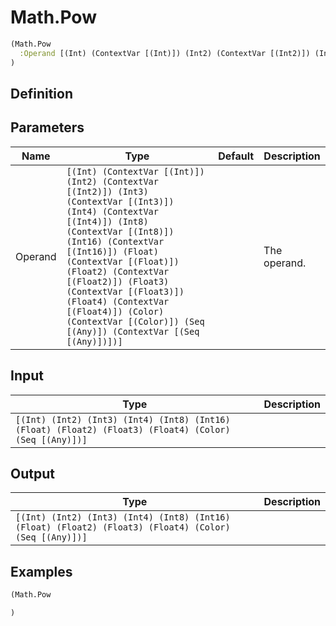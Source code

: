 # Math.Pow

```clojure
(Math.Pow
  :Operand [(Int) (ContextVar [(Int)]) (Int2) (ContextVar [(Int2)]) (Int3) (ContextVar [(Int3)]) (Int4) (ContextVar [(Int4)]) (Int8) (ContextVar [(Int8)]) (Int16) (ContextVar [(Int16)]) (Float) (ContextVar [(Float)]) (Float2) (ContextVar [(Float2)]) (Float3) (ContextVar [(Float3)]) (Float4) (ContextVar [(Float4)]) (Color) (ContextVar [(Color)]) (Seq [(Any)]) (ContextVar [(Seq [(Any)])])]
)
```

## Definition


## Parameters
| Name | Type | Default | Description |
|------|------|---------|-------------|
| Operand | `[(Int) (ContextVar [(Int)]) (Int2) (ContextVar [(Int2)]) (Int3) (ContextVar [(Int3)]) (Int4) (ContextVar [(Int4)]) (Int8) (ContextVar [(Int8)]) (Int16) (ContextVar [(Int16)]) (Float) (ContextVar [(Float)]) (Float2) (ContextVar [(Float2)]) (Float3) (ContextVar [(Float3)]) (Float4) (ContextVar [(Float4)]) (Color) (ContextVar [(Color)]) (Seq [(Any)]) (ContextVar [(Seq [(Any)])])]` |  | The operand. |


## Input
| Type | Description |
|------|-------------|
| `[(Int) (Int2) (Int3) (Int4) (Int8) (Int16) (Float) (Float2) (Float3) (Float4) (Color) (Seq [(Any)])]` |  |


## Output
| Type | Description |
|------|-------------|
| `[(Int) (Int2) (Int3) (Int4) (Int8) (Int16) (Float) (Float2) (Float3) (Float4) (Color) (Seq [(Any)])]` |  |


## Examples

```clojure
(Math.Pow

)
```
